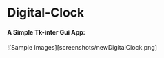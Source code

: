 # Digital-Clock

#### A Simple Tk-inter Gui App: 
![Sample Images][screenshots/newDigitalClock.png]
